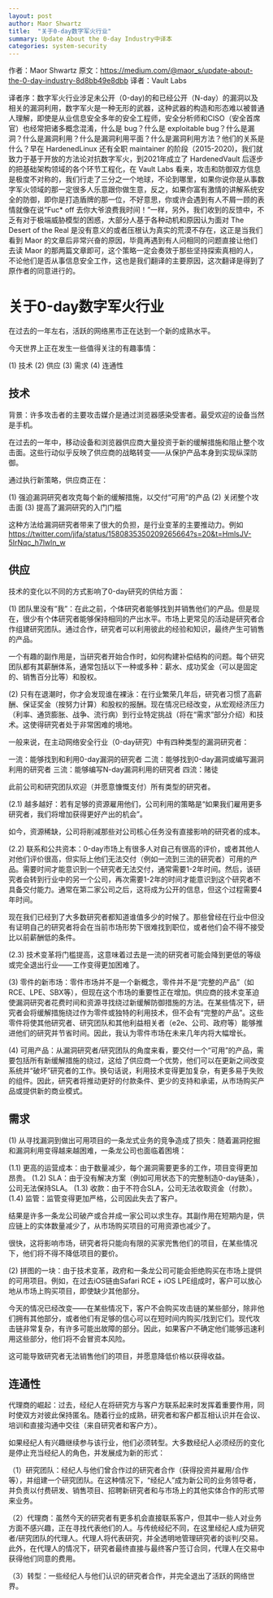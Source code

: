 ```yaml
---
layout: post
author: Maor Shwartz
title:  "关于0-day数字军火行业"
summary: Update About the 0-day Industry中译本
categories: system-security
---
```


作者：Maor Shwartz
原文：https://medium.com/@maor_s/update-about-the-0-day-industry-8d8bb49e8dbb
译者：Vault Labs

译者序：数字军火行业涉足未公开（0-day)的和已经公开（N-day）的漏洞以及相关的漏洞利用，数字军火是一种无形的武器，这种武器的构造和形态难以被普通人理解，即使是从业信息安全多年的安全工程师，安全分析师和CISO（安全首席官）也经常把诸多概念混淆，什么是 bug？什么是 exploitable bug？什么是漏洞？什么是漏洞利用？什么是漏洞利用平面？什么是漏洞利用方法？他们的关系是什么？早在 HardenedLinux 还有全职 maintainer 的阶段（2015-2020)，我们就致力于基于开放的方法论对抗数字军火，到2021年成立了 HardenedVault 后逐步的把基础架构领域的各个环节工程化，在 Vault Labs 看来，攻击和防御双方信息是极度不对称的，我们行走了三分之一个地球，不论到哪里，如果你说你是从事数字军火领域的那一定很多人乐意跟你做生意，反之，如果你富有激情的讲解系统安全的防御，即你是打造盾牌的那一位，不好意思，你或许会遇到有人不屑一顾的表情就像在说“Fuc* off 去你大爷浪费我时间！”一样，另外，我们收到的反馈中，不乏有对于极端威胁模型的困惑，大部分人基于各种动机和原因认为面对 The Desert of the Real 是没有意义的或者压根认为真实的荒漠不存在，这正是当我们看到 Maor 的文章后非常兴奋的原因，毕竟再遇到有人问相同的问题直接让他们去读 Maor 的那两篇文章即可，这个策略一定会奏效于那些坚持探索真相的人，不论他们是否从事信息安全工作，这也是我们翻译的主要原因，这次翻译是得到了原作者的同意进行的。

# 关于0-day数字军火行业

在过去的一年左右，活跃的网络黑市正在达到一个新的成熟水平。

今天世界上正在发生一些值得关注的有趣事情：

(1) 技术
(2) 供应
(3) 需求
(4) 连通性

## 技术

背景：许多攻击者的主要攻击媒介是通过浏览器感染受害者。最受欢迎的设备当然是手机。

在过去的一年中，移动设备和浏览器供应商大量投资于新的缓解措施和阻止整个攻击面。这些行动似乎反映了供应商的战略转变——从保护产品本身到实现纵深防御。

通过执行新策略，供应商正在：

(1) 强迫漏洞研究者攻克每个新的缓解措施，以交付“可用”的产品
(2) 关闭整个攻击面
(3) 提高了漏洞研究的入门门槛

这种方法给漏洞研究者带来了很大的负担，是行业变革的主要推动力。例如 https://twitter.com/jifa/status/1580835350209265664?s=20&t=HmlsJV-5IrNqc_h7lwln_w

## 供应

技术的变化以不同的方式影响了0-day研究的供给方面：

(1) 团队里没有“我”：在此之前，个体研究者能够找到并销售他们的产品。但是现在，很少有个体研究者能够保持相同的产出水平。市场上更常见的活动是研究者合作组建研究团队。通过合作，研究者可以利用彼此的经验和知识，最终产生可销售的产品。

一个有趣的副作用是，当研究者开始合作时，如何构建补偿结构的问题。每个研究团队都有其薪酬体系，通常包括以下一种或多种：薪水、成功奖金（可以是固定的、销售百分比等）和股权。

(2) 只有在退潮时，你才会发现谁在裸泳：在行业繁荣几年后，研究者习惯了高薪酬、保证奖金（按努力计算）和股权的报酬。现在情况已经改变，从宏观经济压力（利率、通货膨胀、战争、流行病）到行业特定挑战（将在“需求”部分介绍）和技术。这使得研究者处于非常困难的境地。

一般来说，在主动网络安全行业（0-day研究）中有四种类型的漏洞研究者：

一流：能够找到和利用0-day漏洞的研究者
二流：能够找到0-day漏洞或编写漏洞利用的研究者
三流：能够编写N-day漏洞利用的研究者
四流：赌徒

此前公司和研究团队欢迎（并愿意慷慨支付）所有类型的研究者。

(2.1) 越多越好：若有足够的资源雇用他们，公司利用的策略是“如果我们雇用更多研究者，我们将增加获得更好产出的机会”。

如今，资源稀缺，公司将削减那些对公司核心任务没有直接影响的研究者的成本。

(2.2) 联系和公共资本：0-day市场上有很多人对自己有很高的评价，或者其他人对他们评价很高，但实际上他们无法交付（例如一流到三流的研究者）可用的产品。需要时间才能意识到一个研究者无法交付，通常需要1-2年时间。然后，该研究者会转到行业中的另一个公司，再次需要1-2年的时间才能意识到这个研究者不具备交付能力。通常在第二家公司之后，这将成为公开的信息，但这个过程需要4年时间。

现在我们已经到了大多数研究者都知道谁值多少的时候了。那些曾经在行业中但没有证明自己的研究者将会在当前市场形势下很难找到职位，或者他们会不得不接受比以前薪酬低的条件。

(2.3) 技术变革将门槛提高，这意味着过去是一流的研究者可能会降到更低的等级或完全退出行业——工作变得更加困难了。

(3) 零件的新市场：零件市场并不是一个新概念，零件并不是“完整的产品”（如RCE、LPE、SBX等），但现在这个市场的重要性正在增加。供应商的技术变革迫使漏洞研究者花费时间和资源寻找绕过新缓解防御措施的方法。在某些情况下，研究者会将缓解措施绕过作为零件或独特的利用技术，但不会有“完整的产品”。这些零件将使其他研究者、研究团队和其他利益相关者（e2e、公司、政府等）能够推进他们的研究并节省时间。因此，我认为零件市场在未来几年内将大幅增长。

(4) 可用产品：从漏洞研究者/研究团队的角度来看，要交付一个“可用”的产品，需要包括所有新缓解措施的绕过，这给了供应商一个优势，他们可以在更新之间改变系统并“破坏”研究者的工作。换句话说，利用技术变得更加复杂，有更多易于失败的组件。因此，研究者将推动更好的付款条件、更少的支持和承诺，从市场购买产品或提供新的商业模式。

## 需求

(1) 从寻找漏洞到做出可用项目的一条龙式业务的竞争造成了损失：随着漏洞挖掘和漏洞利用变得越来越困难，一条龙公司也面临着困境：

(1.1) 更高的运营成本：由于数量减少，每个漏洞需要更多的工作，项目变得更加昂贵。
(1.2) SLA：由于没有解决方案（例如可用状态下的完整制造0-day链条），公司无法保持SLA。
(1.3) 收款：由于不符合SLA，公司无法收取资金（付款）。
(1.4) 监管：监管变得更加严格，公司因此失去了客户。

结果是许多一条龙公司破产或合并成一家公司以求生存。其副作用在短期内是，供应链上的实体数量减少了，从市场购买项目的可用资源也减少了。

很快，这将影响市场，研究者将只能向有限的买家兜售他们的项目，在某些情况下，他们将不得不降低项目的要价。

(2) 拼图的一块：由于技术变革，政府和一条龙公司可能会拒绝购买在市场上提供的可用项目。例如，在过去iOS链由Safari RCE + iOS LPE组成时，客户可以放心地从市场上购买项目，即使缺少其他部分。

今天的情况已经改变——在某些情况下，客户不会购买攻击链的某些部分，除非他们拥有其他部分，或者他们有足够的信心可以在短时间内购买/找到它们。现代攻击链非常复杂，有许多可能出故障的部分。因此，如果客户不确定他们能够迅速利用这些部分，他们将不会冒资本风险。

这可能导致研究者无法销售他们的项目，并愿意降低价格以获得收益。

## 连通性

代理商的崛起：过去，经纪人在将研究方与客户方联系起来时发挥着重要作用，同时使双方对彼此保持匿名。随着行业的成熟，研究者和客户都互相认识并在会议、培训和直接沟通中交往（来自研究者和客户方）。

如果经纪人有兴趣继续参与该行业，他们必须转型。大多数经纪人必须经历的变化是停止充当经纪人的角色，并发展成为新的形式：

（1）研究团队：经纪人与他们曾合作过的研究者合作（获得投资并雇用/合作等），并组建一个研究团队。在这种情况下，“经纪人”成为新公司的业务领导者，并负责以付费研发、销售项目、招聘新研究者和与市场上的其他实体合作的形式带来业务。

（2）代理商：虽然今天的研究者有更多机会直接联系客户，但其中一些人对业务方面不感兴趣，正在寻找代表他们的人。与传统经纪不同，在这里经纪人成为研究者/研究团队的代理人。代理人将代表研究，并全透明地管理研究者的谈判/交易。此外，在代理人的情况下，研究者最终直接与最终客户签订合同，代理人在交易中获得他们同意的费用。

（3）转型：一些经纪人与他们认识的研究者合作，并完全退出了活跃的网络世界。
